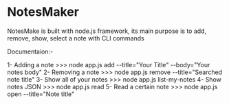 # NotesMaker
NotesMake is built with node.js framework,
its main purpose is to add, remove, show, select a note with CLI commands

Documentaion:-

1- Adding a note >>>  node app.js add --title="Your Title" --body="Your notes body"
2- Removing a note >>> node app.js remove --title="Searched note title"
3- Show all of your notes >>> node app.js list-my-notes
4- Show notes JSON >>> node app.js read
5- Read a certain note >>> node app.js open --title="Note title"
